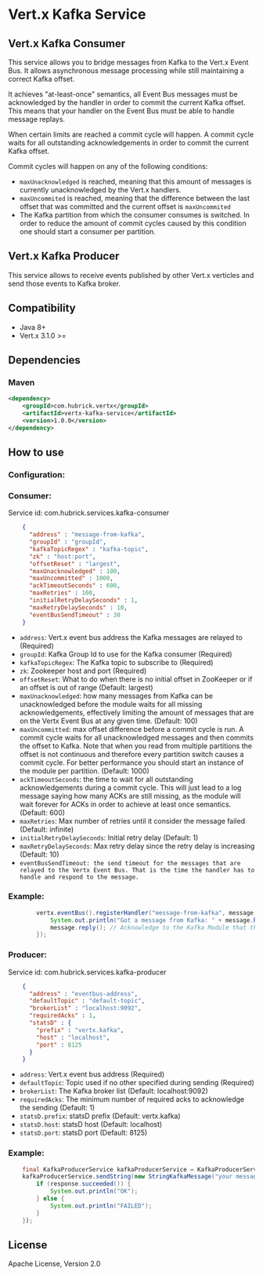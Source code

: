 # Vert.x Kafka Service
## Vert.x Kafka Consumer
This service allows you to bridge messages from Kafka to the Vert.x Event Bus. It allows asynchronous message processing while still maintaining a correct Kafka offset.

It achieves "at-least-once" semantics, all Event Bus messages must be acknowledged by the handler in order to commit the current Kafka offset. This means that your handler on the Event Bus must be able to handle message replays.

When certain limits are reached a commit cycle will happen. A commit cycle waits for all outstanding acknowledgements in order to commit the current Kafka offset. 

Commit cycles will happen on any of the following conditions:

 * `maxUnacknowledged` is reached, meaning that this amount of messages is currently unacknowledged by the Vert.x handlers.
 * `maxUncommited` is reached, meaning that the difference between the last offset that was committed and the current offset is `maxUncommited`
 * The Kafka partition from which the consumer consumes is switched. In order to reduce the amount of commit cycles caused by this condition one should start a consumer per partition.
 
## Vert.x Kafka Producer
This service allows to receive events published by other Vert.x verticles and send those events to Kafka broker.

## Compatibility
- Java 8+
- Vert.x 3.1.0 >=

## Dependencies

### Maven
```xml
<dependency>
    <groupId>com.hubrick.vertx</groupId>
    <artifactId>vertx-kafka-service</artifactId>
    <version>1.0.0</version>
</dependency>
```

## How to use

### Configuration:
### Consumer:

Service id: com.hubrick.services.kafka-consumer

```JSON
    {
      "address" : "message-from-kafka",
      "groupId" : "groupId",
      "kafkaTopicRegex" : "kafka-topic",
      "zk" : "host:port",
      "offsetReset" : "largest",
      "maxUnacknowledged" : 100,
      "maxUncommitted" : 1000,
      "ackTimeoutSeconds" : 600,
      "maxRetries" : 100,
      "initialRetryDelaySeconds" : 1,
      "maxRetryDelaySeconds" : 10,
      "eventBusSendTimeout" : 30
    }
```

* `address`: Vert.x event bus address the Kafka messages are relayed to (Required)
* `groupId`: Kafka Group Id to use for the Kafka consumer (Required)
* `kafkaTopicRegex`: The Kafka topic to subscribe to (Required)
* `zk`: Zookeeper host and port (Required)
* `offsetReset`: What to do when there is no initial offset in ZooKeeper or if an offset is out of range (Default: largest)
* `maxUnacknowledged`: how many messages from Kafka can be unacknowledged before the module waits for all missing acknowledgements, effectively limiting the amount of messages that are on the Vertx Event Bus at any given time. (Default: 100)
* `maxUncommitted`: max offset difference before a commit cycle is run. A commit cycle waits for all unacknowledged messages and then commits the offset to Kafka. Note that when you read from multiple partitions the offset is not continuous and therefore every partition switch causes a commit cycle. For better performance you should start an instance of the module per partition. (Default: 1000)
* `ackTimeoutSeconds`: the time to wait for all outstanding acknowledgements during a commit cycle. This will just lead to a log message saying how many ACKs are still missing, as the module will wait forever for ACKs in order to achieve at least once semantics. (Default: 600)
* `maxRetries`: Max number of retries until it consider the message failed (Default: infinite)
* `initialRetryDelaySeconds`: Initial retry delay (Default: 1)
* `maxRetryDelaySeconds`: Max retry delay since the retry delay is increasing (Default: 10)
* `eventBusSendTimeout: the send timeout for the messages that are relayed to the Vertx Event Bus. That is the time the handler has to handle and respond to the message.`

### Example:

```Java
        vertx.eventBus().registerHandler("message-from-kafka", message -> {
            System.out.println("Got a message from Kafka: " + message.body() );
            message.reply(); // Acknowledge to the Kafka Module that the message has been handled
        });
```


### Producer:
Service id: com.hubrick.services.kafka-producer

```JSON
    {
      "address" : "eventbus-address",        
      "defaultTopic" : "default-topic", 
      "brokerList" : "localhost:9092",          
      "requiredAcks" : 1,
      "statsD" : {
        "prefix" : "vertx.kafka",                
        "host" : "localhost",                   
        "port" : 8125                            
      }
    }
```

* `address`: Vert.x event bus address (Required)
* `defaultTopic`: Topic used if no other specified during sending (Required)
* `brokerList`: The Kafka broker list (Default: localhost:9092)
* `requiredAcks`: The minimum number of required acks to acknowledge the sending (Default: 1)
* `statsD.prefix`: statsD prefix (Default: vertx.kafka)
* `statsD.host`: statsD host (Default: localhost)
* `statsD.port`: statsD port (Default: 8125)

### Example:

```Java
    final KafkaProducerService kafkaProducerService = KafkaProducerService.createProxy(vertx, "eventbus-address");
    kafkaProducerService.sendString(new StringKafkaMessage("your message goes here", "optional-partition"), new KafkaOptions().setTopic("topic")), response -> {
        if (response.succeeded()) {
            System.out.println("OK");
        } else {
            System.out.println("FAILED");
        }
    });
```


## License
Apache License, Version 2.0
